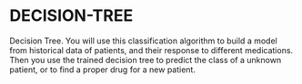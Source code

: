 # DECISION-TREE
Decision Tree. You will use this classification algorithm to build a model from historical data of patients, and their response to different medications. Then you use the trained decision tree to predict the class of a unknown patient, or to find a proper drug for a new patient.
